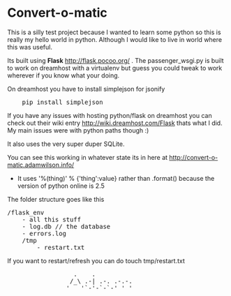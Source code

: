 Convert-o-matic
===============

This is a silly test project because I wanted to learn some python so this is really my hello world in python. Although I would like to live in world where this was useful.

Its built using **Flask** http://flask.pocoo.org/ . 
The passenger_wsgi.py is built to work on dreamhost with a virtualenv but guess you could tweak to work wherever if you know what your doing.

On dreamhost you have to install simplejson for jsonify
<pre>
	pip install simplejson
</pre> 
If you have any issues with hosting python/flask on dreamhost you can check out their wiki entry http://wiki.dreamhost.com/Flask thats what I did. My main issues were with python paths though :) 

It also uses the very super duper SQLite.

You can see this working in whatever state its in here at http://convert-o-matic.adamwilson.info/

- It uses '%(thing)' % {'thing':value} rather than .format() because the version of python online is 2.5

The folder structure goes like this 
<pre>
/flask_env
	- all this stuff
	- log.db // the database
	- errors.log
	/tmp
	 	- restart.txt
</pre>
	
If you want to restart/refresh you can do touch tmp/restart.txt

<pre>
				  .    .          
				 /_\ .-| .-. .-.-.
				'   '`-'-`-`-' ' '
</pre>